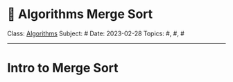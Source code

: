 # 🔰 Algorithms Merge Sort
Class: <a href="https://github.com/lamula21/cheat-sheets/blob/main/CMSC%20351%20Algorithms/Algorithms.md">Algorithms</a>
Subject: #
Date: 2023-02-28
Topics: #, #, # 

---

# Intro to Merge Sort




